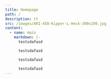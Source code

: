 ```yaml
---
title: Homepage
path: /
description: tt
src: /images/ARI-458-Kipper-L-Heck-300x199.jpg
content:
  - name: main
    markdown: |-
      testsdafasd

      testsdafasd

      testsdafasd

      testsdafasd
---
```

